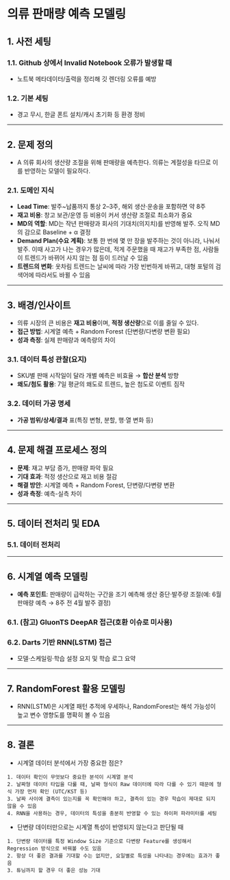 # 의류 판매량 예측 모델링

## 1. 사전 세팅

### 1.1. Github 상에서 Invalid Notebook 오류가 발생할 때

* 노트북 메타데이터/출력을 정리해 깃 렌더링 오류를 예방

### 1.2. 기본 세팅

* 경고 무시, 한글 폰트 설치/캐시 초기화 등 환경 정비

---

## 2. 문제 정의

* A 의류 회사의 생산량 조절을 위해 판매량을 예측한다. 의류는 계절성을 타므로 이를 반영하는 모델이 필요하다.

### 2.1. 도메인 지식

* **Lead Time**: 발주~납품까지 통상 2–3주, 해외 생산·운송을 포함하면 약 8주
* **재고 비용**: 창고 보관/운영 등 비용이 커서 생산량 조절로 최소화가 중요
* **MD의 역할**: MD는 작년 판매량과 회사의 기대치(의지치)를 반영해 발주. 오직 MD의 감으로 Baseline + α 결정
* **Demand Plan(수요 계획)**: 보통 한 번에 몇 만 장을 발주하는 것이 아니라, 나눠서 발주. 이때 사고가 나는 경우가 많은데, 적게 주문했을 때 재고가 부족한 점, 사람들이 트렌드가 바뀌어 사지 않는 점 등이 드러날 수 있음
* **트렌드의 변화**: 옷차림 트렌드는 날씨에 따라 가장 빈번하게 바뀌고, 대형 포털의 검색어에 따라서도 바뀔 수 있음

---

## 3. 배경/인사이트

* 의류 시장의 큰 비용은 **재고 비용**이며, **적정 생산량**으로 이를 줄일 수 있다.
* **접근 방법**: 시계열 예측 + Random Forest (단변량/다변량 변환 필요)
* **성과 측정**: 실제 판매량과 예측량의 차이

### 3.1. 데이터 특성 관찰(요지)

* SKU별 판매 시작일이 달라 개별 예측은 비효율 → **합산 분석** 방향
* **왜도/첨도 활용**: 7일 평균의 왜도로 트렌드, 높은 첨도로 이벤트 짐작

### 3.2. 데이터 가공 명세

* **가공 범위/상세/결과** 표(특징 변형, 분할, 행·열 변화 등)

---

## 4. 문제 해결 프로세스 정의

* **문제**: 재고 부담 증가, 판매량 파악 필요
* **기대 효과**: 적정 생산으로 재고 비용 절감
* **해결 방안**: 시계열 예측 + Random Forest, 단변량/다변량 변환
* **성과 측정**: 예측-실측 차이

---

## 5. 데이터 전처리 및 EDA

### 5.1. 데이터 전처리

---

## 6. 시계열 예측 모델링

* **예측 포인트**: 판매량이 급락하는 구간을 조기 예측해 생산 중단·발주량 조절(예: 6월 판매량 예측 → 8주 전 4월 발주 결정)

### 6.1. (참고) GluonTS DeepAR 접근(호환 이슈로 미사용)

### 6.2. Darts 기반 RNN(LSTM) 접근

* 모델·스케일링·학습 설정 요지 및 학습 로그 요약

---

## 7. RandomForest 활용 모델링

* RNN(LSTM)은 시계열 패턴 추적에 우세하나, RandomForest는 해석 가능성이 높고 변수 영향도를 명확히 볼 수 있음

---

## 8. 결론

* 시계열 데이터 분석에서 가장 중요한 점은?

```
1. 데이터 확인이 무엇보다 중요한 분석이 시계열 분석
2. 날짜형 데이터 타입을 다룰 때, 날짜 형식이 Raw 데이터에 따라 다를 수 있기 때문에 형식 가장 먼저 확인 (UTC/KST 등)
3. 날짜 사이에 결측이 있는지를 꼭 확인해야 하고, 결측이 있는 경우 학습이 제대로 되지 않을 수 있음
4. RNN을 사용하는 경우, 데이터의 특성을 충분히 반영할 수 있는 하이퍼 파라미터를 세팅
```

* 단변량 데이터만으로는 시계열 특성이 반영되지 않는다고 판단될 때

```
1. 단변량 데이터를 특정 Window Size 기준으로 다변량 Feature를 생성해서 Regression 방식으로 바꿔볼 수도 있음
2. 항상 더 좋은 결과를 기대할 수는 없지만, 요일별로 특성을 나타내는 경우에는 효과가 좋음
3. 튜닝까지 할 경우 더 좋은 성능 기대
```